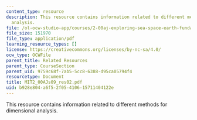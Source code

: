 ```yaml
---
content_type: resource
description: This resource contains information related to different methods for dimensional
  analysis.
file: /ol-ocw-studio-app/courses/2-00aj-exploring-sea-space-earth-fundamentals-of-engineering-design-spring-2009/b928e804a6f52f05410615711404122e_MIT2_00AJs09_res02.pdf
file_size: 151970
file_type: application/pdf
learning_resource_types: []
license: https://creativecommons.org/licenses/by-nc-sa/4.0/
ocw_type: OCWFile
parent_title: Related Resources
parent_type: CourseSection
parent_uid: 9759c68f-7ab5-5cc8-6388-d95ca05794f4
resourcetype: Document
title: MIT2_00AJs09_res02.pdf
uid: b928e804-a6f5-2f05-4106-15711404122e
---
```

This resource contains information related to different methods for dimensional analysis.